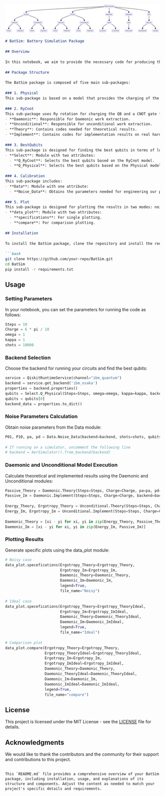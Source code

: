 ![BatSim Package Overview](BatSim_Package_Overview.png)


```markdown
# BatSim: Battery Simulation Package

## Overview

In this notebook, we aim to provide the necessary code for producing the plots shown in our paper. To simplify the code, we have packaged all the necessary functions into a package called "BatSim," which stands for Battery Simulation. This package consists of different parts, as illustrated below.

## Package Structure

The BatSim package is composed of five main sub-packages:

### 1. Physical
This sub-package is based on a model that provides the charging of the quantum battery (QB) and correlates it with an ancilla using the unitary gate generated from the Hamiltonian.

### 2. RyCnot
This sub-package uses Ry rotation for charging the QB and a CNOT gate for correlating with the ancilla. Both Physical and RyCnot sub-packages have a similar structure:
- **Daemonic**: Responsible for Daemonic work extraction.
- **Unconditional**: Responsible for unconditional work extraction.
- **Theory**: Contains codes needed for theoretical results.
- **Implement**: Contains codes for implementation results on real hardware.

### 3. BestQubits
This sub-package is designed for finding the best qubits in terms of low readout error to maximize the power of IBM devices and enhance the results. It includes:
- **Select**: Module with two attributes:
  - **Q_RyCnot**: Selects the best qubits based on the RyCnot model.
  - **Q_Physical**: Selects the best qubits based on the Physical model.

### 4. Calibration
This sub-package includes:
- **Data**: Module with one attribute:
  - **Noise_Data**: Obtains the parameters needed for engineering our proposed noise model to mimic hardware behavior in theoretical calculations and find the best optimal unitary gates.

### 5. Plot
This sub-package is designed for plotting the results in two modes: noisy and ideal. It includes:
- **data_plot**: Module with two attributes:
  - **specifications**: For single plotting.
  - **compare**: For comparison plotting.

## Installation

To install the BatSim package, clone the repository and install the required dependencies:

```bash
git clone https://github.com/your-repo/BatSim.git
cd BatSim
pip install -r requirements.txt
```

## Usage

### Setting Parameters

In your notebook, you can set the parameters for running the code as follows:

```python
Steps = 10
Charge = 6 * pi / 10
omega = 1
kappa = 1
shots = 10000
```

### Backend Selection

Choose the backend for running your circuits and find the best qubits:

```python
service = QiskitRuntimeService(channel="ibm_quantum")
backend = service.get_backend('ibm_osaka')
properties = backend.properties()
qubits = Select.Q_Physical(Steps=Steps, omega=omega, kappa=kappa, backend=backend)
qubits = qubits[0]
backend_data = properties.to_dict()
```

### Noise Parameters Calculation

Obtain noise parameters from the Data module:

```python
P01, P10, pa, pd = Data.Noise_Data(backend=backend, shots=shots, qubits=qubits, simulator=True)

# If running on a simulator, uncomment the following line
# backend = AerSimulator().from_backend(backend)
```

### Daemonic and Unconditional Model Execution

Calculate theoretical and implemented results using the Daemonic and Unconditional modules:

```python
Passive_Theory = Daemonic.Theory(Steps=Steps, Charge=Charge, pa=pa, pd=pd, P01=P01, P10=P10)
Passive_Im = Daemonic.Implement(Steps=Steps, Charge=Charge, backend=backend, shots=shots, qubits=qubits)

Energy_Theory, Ergotropy_Theory = Unconditional.Theory(Steps=Steps, Charge=Charge, pa=pa, pd=pd)
Energy_Im, Ergotropy_Im = Unconditional.Implement(Steps=Steps, Charge=Charge, backend=backend, shots=shots, qubits=qubits)

Daemonic_Theory = [xi - yi for xi, yi in zip(Energy_Theory, Passive_Theory)]
Daemonic_Im = [xi - yi for xi, yi in zip(Energy_Im, Passive_Im)]
```

### Plotting Results

Generate specific plots using the data_plot module:

```python
# Noisy case
data_plot.specefications(Ergotropy_Theory=Ergotropy_Theory, 
                         Ergotropy_Im=Ergotropy_Im, 
                         Daemonic_Theory=Daemonic_Theory, 
                         Daemonic_Im=Daemonic_Im, 
                         legend=True, 
                         file_name="Noisy")

# Ideal case
data_plot.specefications(Ergotropy_Theory=Ergotropy_TheoryIdeal, 
                         Ergotropy_Im=Ergotropy_ImIdeal, 
                         Daemonic_Theory=Daemonic_TheoryIdeal, 
                         Daemonic_Im=Daemonic_ImIdeal, 
                         legend=True, 
                         file_name="Ideal")

# Comparison plot
data_plot.compare(Ergotropy_Theory=Ergotropy_Theory, 
                  Ergotropy_TheoryIdeal=Ergotropy_TheoryIdeal, 
                  Ergotropy_Im=Ergotropy_Im, 
                  Ergotropy_ImIdeal=Ergotropy_ImIdeal,
                  Daemonic_Theory=Daemonic_Theory,  
                  Daemonic_TheoryIdeal=Daemonic_TheoryIdeal, 
                  Daemonic_Im=Daemonic_Im, 
                  Daemonic_ImIdeal=Daemonic_ImIdeal, 
                  legend=True, 
                  file_name="compare")
```

## License

This project is licensed under the MIT License - see the [LICENSE](LICENSE) file for details.

## Acknowledgments

We would like to thank the contributors and the community for their support and contributions to this project.

```

This `README.md` file provides a comprehensive overview of your BatSim package, including installation, usage, and explanations of its structure and components. Adjust the content as needed to match your project's specific details and requirements.
